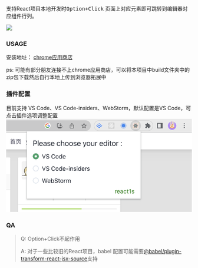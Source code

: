 
支持React项目本地开发时<kbd>Option+Click</kbd> 页面上对应元素即可跳转到编辑器对应组件行列。

![](/assets/tutorial.gif)


### USAGE
安装地址： [chrome应用商店](https://chrome.google.com/webstore/detail/react1s/gpcoahaomdfmekggblkckofkgjggnjlp)

ps: 可能有部分朋友连接不上chrome应用商店，可以将本项目中build文件夹中的zip包下载然后自行本地上传到浏览器拓展中

### 插件配置
目前支持 VS Code、VS Code-insiders、WebStorm，默认配置是VS Code，可点击插件选项调整配置
![编辑器配置](/assets/editor.png)


### QA
>Q: Option+Click不起作用
>
>A: 对于一些比较旧的React项目，babel 配置可能需要[@babel/plugin-transform-react-jsx-source](https://babeljs.io/docs/en/babel-plugin-transform-react-jsx-source)支持